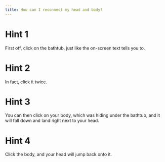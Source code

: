 ```yaml
---
title: How can I reconnect my head and body?
---
```

# Hint 1
First off, click on the bathtub, just like the on-screen text tells you to.

# Hint 2
In fact, click it twice.

# Hint 3
You can then click on your body, which was hiding under the bathtub, and it will fall down and land right next to your head.

# Hint 4
Click the body, and your head will jump back onto it.


